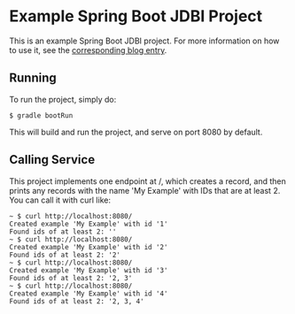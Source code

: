 # Example Spring Boot JDBI Project

This is an example Spring Boot JDBI project. For more information on how to use
it, see the [corresponding blog entry](http://tencentdeduction.oldpatricka.com/post/156379715585/using-jdbi-with-spring-boot).

## Running

To run the project, simply do:

    $ gradle bootRun

This will build and run the project, and serve on port 8080 by default.

## Calling Service

This project implements one endpoint at /, which creates a record, and then
prints any records with the name 'My Example' with IDs that are at least 2. You
can call it with curl like:

    ~ $ curl http://localhost:8080/
    Created example 'My Example' with id '1'
    Found ids of at least 2: ''
    ~ $ curl http://localhost:8080/
    Created example 'My Example' with id '2'
    Found ids of at least 2: '2'
    ~ $ curl http://localhost:8080/
    Created example 'My Example' with id '3'
    Found ids of at least 2: '2, 3'
    ~ $ curl http://localhost:8080/
    Created example 'My Example' with id '4'
    Found ids of at least 2: '2, 3, 4'

